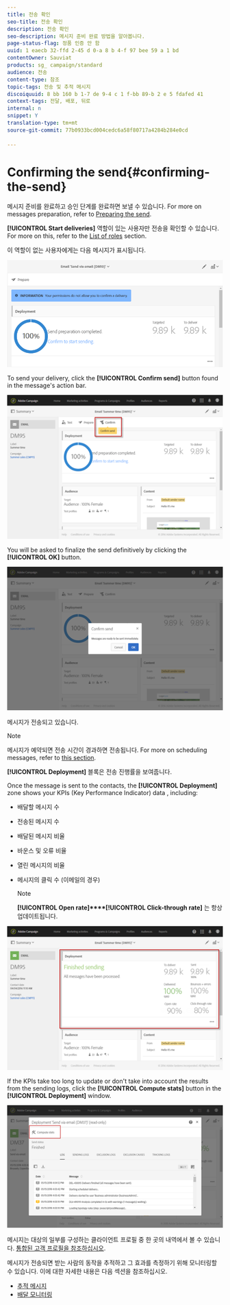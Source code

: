 ```yaml
---
title: 전송 확인
seo-title: 전송 확인
description: 전송 확인
seo-description: 메시지 준비 완료 방법을 알아봅니다.
page-status-flag: 정품 인증 안 함
uuid: 1 eaecb 32-ffd 2-45 d 0-a 8 b 4-f 97 bee 59 a 1 bd
contentOwner: Sauviat
products: sg_ campaign/standard
audience: 전송
content-type: 참조
topic-tags: 전송 및 추적 메시지
discoiquuid: 8 bb 160 b 1-7 de 9-4 c 1 f-bb 89-b 2 e 5 fdafed 41
context-tags: 전달, 배포, 뒤로
internal: n
snippet: Y
translation-type: tm+mt
source-git-commit: 77b0933bcd004cedc6a58f80717a4284b284e0cd

---
```



# Confirming the send{#confirming-the-send}

메시지 준비를 완료하고 승인 단계를 완료하면 보낼 수 있습니다. For more on messages preparation, refer to [Preparing the send](../../sending/using/preparing-the-send.md).

**[!UICONTROL Start deliveries]** 역할이 있는 사용자만 전송을 확인할 수 있습니다. For more on this, refer to the [List of roles](../../administration/using/list-of-roles.md) section.

이 역할이 없는 사용자에게는 다음 메시지가 표시됩니다.

![](assets/confirm_delivery_2.png)

To send your delivery, click the **[!UICONTROL Confirm send]** button found in the message's action bar.

![](assets/confirm_delivery.png)

You will be asked to finalize the send definitively by clicking the **[!UICONTROL OK]** button.

![](assets/confirm_delivery1.png)

메시지가 전송되고 있습니다.

>[!NOTE]
>
>메시지가 예약되면 전송 시간이 경과하면 전송됩니다. For more on scheduling messages, refer to [this section](../../sending/using/about-scheduling-messages.md).

**[!UICONTROL Deployment]** 블록은 전송 진행률을 보여줍니다.

Once the message is sent to the contacts, the **[!UICONTROL Deployment]** zone shows your KPIs (Key Performance Indicator) data , including:

* 배달할 메시지 수
* 전송된 메시지 수
* 배달된 메시지 비율
* 바운스 및 오류 비율
* 열린 메시지의 비율
* 메시지의 클릭 수 (이메일의 경우)

   >[!NOTE]
   >
   >**[!UICONTROL Open rate]****[!UICONTROL Click-through rate]** 는 항상 업데이트됩니다.

![](assets/sending_delivery.png)

If the KPIs take too long to update or don't take into account the results from the sending logs, click the **[!UICONTROL Compute stats]** button in the **[!UICONTROL Deployment]** window.

![](assets/sending_delivery7.png)

메시지는 대상의 일부를 구성하는 클라이언트 프로필 중 한 곳의 내역에서 볼 수 있습니다. [통합된 고객 프로필을 참조하십시오](../../audiences/using/integrated-customer-profile.md).

메시지가 전송되면 받는 사람의 동작을 추적하고 그 효과를 측정하기 위해 모니터링할 수 있습니다. 이에 대한 자세한 내용은 다음 섹션을 참조하십시오.

* [추적 메시지](../../sending/using/tracking-messages.md)
* [배달 모니터링](../../sending/using/monitoring-a-delivery.md)


